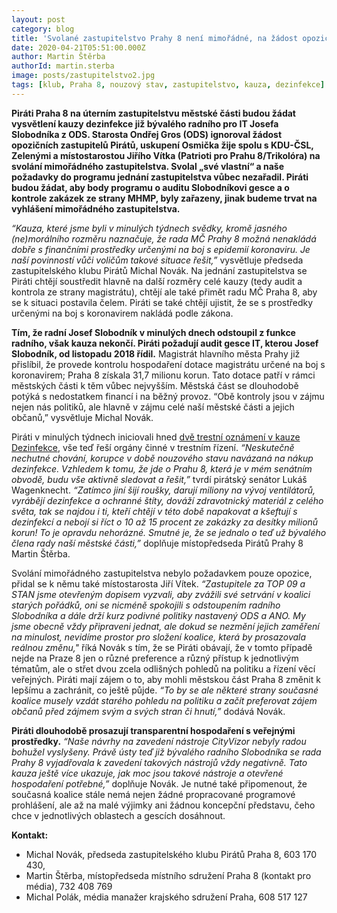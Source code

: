 ```yaml
---
layout: post
category: blog
title: 'Svolané zastupitelstvo Prahy 8 není mimořádné, na žádost opozice a místostarosty nebral starosta Gros zřetel'
date: 2020-04-21T05:51:00.000Z
author: Martin Štěrba
authorId: martin.sterba
image: posts/zastupitelstvo2.jpg
tags: [klub, Praha 8, nouzový stav, zastupitelstvo, kauza, dezinfekce]
---
```


**Piráti Praha 8 na úterním zastupitelstvu městské části budou žádat vysvětlení kauzy dezinfekce již bývalého radního pro IT Josefa Slobodníka z ODS. Starosta Ondřej Gros (ODS) ignoroval žádost opozičních zastupitelů Pirátů, uskupení Osmička žije spolu s KDU-ČSL, Zelenými a místostarostou Jiřího Vítka (Patrioti pro Prahu 8/Trikolóra) na svolání mimořádného zastupitelstva. Svolal „své vlastní“ a naše požadavky do programu jednání zastupitelstva vůbec nezařadil. Piráti budou žádat, aby body programu o auditu Slobodníkovi gesce a o kontrole zakázek ze strany MHMP, byly zařazeny, jinak budeme trvat na vyhlášení mimořádného zastupitelstva.**

*“Kauza, které jsme byli v minulých týdnech svědky, kromě jasného (ne)morálního rozměru naznačuje, že rada MČ Prahy 8 možná nenakládá dobře s finančními prostředky určenými na boj s epidemií koronaviru. Je naší povinností vůči voličům takové situace řešit,”* vysvětluje předseda zastupitelského klubu Pirátů Michal Novák. Na jednání zastupitelstva se Piráti chtějí soustředit hlavně na další rozměry celé kauzy (tedy audit a kontrola ze strany magistrátu), chtějí ale také přimět radu MČ Praha 8, aby se k situaci postavila čelem. Piráti se také chtějí ujistit, že se s prostředky určenými na boj s koronavirem nakládá podle zákona. 

**Tím, že radní Josef Slobodník v minulých dnech odstoupil z funkce radního, však kauza nekončí. Piráti požadují audit gesce IT, kterou Josef Slobodník, od listopadu 2018 řídil.** Magistrát hlavního města Prahy již přislíbil, že provede kontrolu hospodaření dotace magistrátu určené na boj s koronavirem; Praha 8 získala 31,7 milionu korun. Tato dotace patří v rámci městských části k těm vůbec nejvyšším. Městská část se dlouhodobě potýká s nedostatkem financí i na běžný provoz. “Obě kontroly jsou v zájmu nejen nás politiků, ale hlavně v zájmu celé naší městské části a jejich občanů,” vysvětluje Michal Novák. 

Piráti v minulých týdnech iniciovali hned [dvě trestní oznámení v kauze Dezinfekce](https://praha8.pirati.cz/aktuality/podavame-trestni-oznameni.html), vše teď řeší orgány činné v trestním řízení. *“Neskutečně nechutné chování, korupce v době nouzového stavu navázaná na nákup dezinfekce. Vzhledem k tomu, že jde o Prahu 8, která je v mém senátním obvodě, budu vše aktivně sledovat a řešit,”* tvrdí pirátský senátor Lukáš Wagenknecht. *“Zatímco jiní šijí roušky, darují miliony na vývoj ventilátorů, vyrábějí dezinfekce a ochranné štíty, dováží zdravotnický materiál z celého světa, tak se najdou i ti, kteří chtějí v této době napakovat a kšeftují s dezinfekcí a nebojí si říct o 10 až 15 procent ze zakázky za desítky milionů korun! To je opravdu nehorázné. Smutné je, že se jednalo o teď už bývalého člena rady naší městské části,”* doplňuje místopředseda Pirátů Prahy 8 Martin Štěrba.

Svolání mimořádného zastupitelstva nebylo požadavkem pouze opozice, přidal se k němu také místostarosta Jiří Vítek. *“Zastupitele za TOP 09 a STAN jsme otevřeným dopisem vyzvali, aby zvážili své setrvání v koalici starých pořádků, oni se nicméně spokojili s odstoupením radního Slobodníka a dále drží kurz podivné politiky nastavený ODS a ANO. My jsme obecně vždy připraveni jednat, ale dokud se nezmění jejich zaměření na minulost, nevidíme prostor pro složení koalice, která by prosazovala reálnou změnu,"* říká Novák s tím, že se Piráti obávají, že v tomto případě nejde na Praze 8 jen o různé preference a různý přístup k jednotlivým tématům, ale o střet dvou zcela odlišných pohledů na politiku a řízení věcí veřejných. Piráti mají zájem o to, aby mohli městskou část Praha 8 změnit k lepšímu a zachránit, co ještě půjde. *“To by se ale některé strany současné koalice musely vzdát starého pohledu na politiku a začít preferovat zájem občanů před zájmem svým a svých stran či hnutí,”* dodává Novák. 

**Piráti dlouhodobě prosazují transparentní hospodaření s veřejnými prostředky.** *“Naše návrhy na zavedení nástroje CityVizor nebyly radou bohužel vyslyšeny. Právě ústy teď již bývalého radního Slobodníka se rada Prahy 8 vyjadřovala k zavedení takových nástrojů vždy negativně. Tato kauza ještě více ukazuje, jak moc jsou takové nástroje a otevřené hospodaření potřebné,”* doplňuje Novák. Je nutné také připomenout, že současná koalice stále nemá nejen žádné propracované programové prohlášení, ale až na malé výjimky ani žádnou koncepční představu, čeho chce v jednotlivých oblastech a gescích dosáhnout. 

**Kontakt:**
- Michal Novák, předseda zastupitelského klubu Pirátů Praha 8, 603 170 430,
- Martin Štěrba, místopředseda místního sdružení Praha 8 (kontakt pro média), 732 408 769
- Michal Polák, média manažer krajského sdružení Praha, 608 517 127
